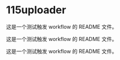 # 115uploader

这是一个测试触发 workflow 的 README 文件。

这是一个测试触发 workflow 的 README 文件。

这是一个测试触发 workflow 的 README 文件。
